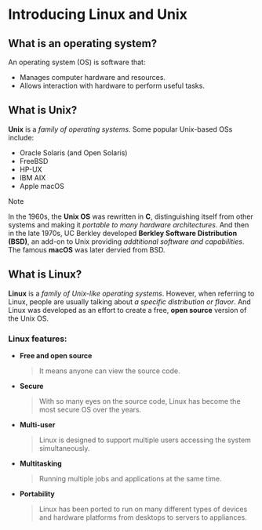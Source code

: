 # Introducing Linux and Unix

## What is an operating system?
An operating system (OS) is software that:
* Manages computer hardware and resources.
* Allows interaction with hardware to perform useful tasks.

## What is Unix?
**Unix** is a _family of operating systems_. Some popular Unix-based OSs include:
* Oracle Solaris (and Open Solaris)
* FreeBSD
* HP-UX
* IBM AIX
* Apple macOS
  
> [!NOTE]
In the 1960s, the **Unix OS** was rewritten in **C**, distinguishing itself from other systems and making it _portable to many hardware architectures_. And then in the late 1970s, UC Berkley developed **Berkley Software Distribution (BSD)**, an add-on to Unix providing _addtitional software and capabilities_. The famous **macOS** was later dervied from BSD.

## What is Linux?
**Linux** is a _family of Unix-like operating systems_. However, when referring to Linux, people are usually talking about _a specific distribution or flavor_. And Linux was developed as an effort to create a free, **open source** version of the Unix OS.

### Linux features:
* **Free and open source**
  > It means anyone can view the source code.
* **Secure**
  > With so many eyes on the source code, Linux has become the most secure OS over the years.
* **Multi-user**
  > Linux is designed to support multiple users accessing the system simultaneously.
* **Multitasking**
  > Running multiple jobs and applications at the same time.
* **Portability**
  > Linux has been ported to run on many different types of devices and hardware platforms from desktops to servers to appliances.
